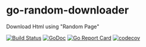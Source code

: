 
# go-random-downloader
Download Html using "Random Page"




[![Build Status](https://travis-ci.org/binaryplease/go-random-downloader.svg?branch=master)](https://travis-ci.org/binaryplease/go-random-downloader)
[![GoDoc](https://godoc.org/github.com/binaryplease/go-random-downloader?status.svg)](https://godoc.org/github.com/binaryplease/go-random-downloader)
[![Go Report Card](https://goreportcard.com/badge/github.com/binaryplease/go-random-downloader)](https://goreportcard.com/report/github.com/binaryplease/go-random-downloader)
[![codecov](https://codecov.io/gh/binaryplease/go-random-downloader/branch/master/graph/badge.svg)](https://codecov.io/gh/binaryplease/go-random-downloader)

